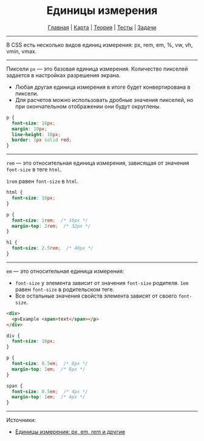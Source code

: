 <div align="center">

# Единицы измерения

[Главная](https://github.com/dollaween/junior-roadmap/)
|
[Карта](/roadmap/README.md)
|
[Теория](/theory/README.md)
|
[Тесты](/tests/README.md)
|
[Задачи](/tasks/README.md)

</div>

---

В CSS есть несколько видов единиц измерения: px, rem, em, %, vw, vh, vmin, vmax.

---

Пиксели `px` — это базовая единица измерения. Количество пикселей задается в настройках разрешения экрана.

* Любая другая единица измерения в итоге будет конвертирована в пиксели.
* Для расчетов можно использовать дробные значения пикселей, но при окончательном отображении они будут округлены.

```css
p {
  font-size: 16px;
  margin: 10px;
  line-height: 10px;
  border: 1px solid red;
}
```

---

`rem` — это относительная единица измерения, зависящая от значения `font-size` в теге `html`.

`1rem` равен `font-size` в `html`.

```css
html {
  font-size: 16px;
}

p {
  font-size: 1rem;  /* 16px */
  margin-top: 2rem;  /* 32px */
}

h1 {
  font-size: 2.5rem;  /* 40px */
}
```

---

`em` — это относительная единица измерения:
* `font-size` у элемента зависит от значения `font-size` родителя. `1em` равен `font-size` в родительском теге.
* Все остальные значения свойств элемента зависят от своего `font-size`.

```html
<div>
  <p>Example <span>text</span></p>
</div>
```

```css
div {
  font-size: 16px;
}

p {
  font-size: 0.5em;  /* 8px */
  margin-top: 1em;  /* 8px */
}

span {
  font-size: 0.5em;  /* 4px */
  margin-top: 1em;  /* 4px */
}
```

---

Источники:
* [Единицы измерения: px, em, rem и другие](https://learn.javascript.ru/css-units)
